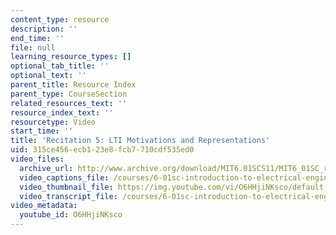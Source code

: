 ```yaml
---
content_type: resource
description: ''
end_time: ''
file: null
learning_resource_types: []
optional_tab_title: ''
optional_text: ''
parent_title: Resource Index
parent_type: CourseSection
related_resources_text: ''
resource_index_text: ''
resourcetype: Video
start_time: ''
title: 'Recitation 5: LTI Motivations and Representations'
uid: 315ce456-ecb1-23e8-fcb7-710cdf535ed0
video_files:
  archive_url: http://www.archive.org/download/MIT6.01SCS11/MIT6_01SC_rec5_300k.mp4
  video_captions_file: /courses/6-01sc-introduction-to-electrical-engineering-and-computer-science-i-spring-2011/88edadb9c34553c8ac5f3b9b1bcbf945_O6HHjiNKsco.vtt
  video_thumbnail_file: https://img.youtube.com/vi/O6HHjiNKsco/default.jpg
  video_transcript_file: /courses/6-01sc-introduction-to-electrical-engineering-and-computer-science-i-spring-2011/d107b25d570832ed34b5bc0237440be3_O6HHjiNKsco.pdf
video_metadata:
  youtube_id: O6HHjiNKsco
---
```

